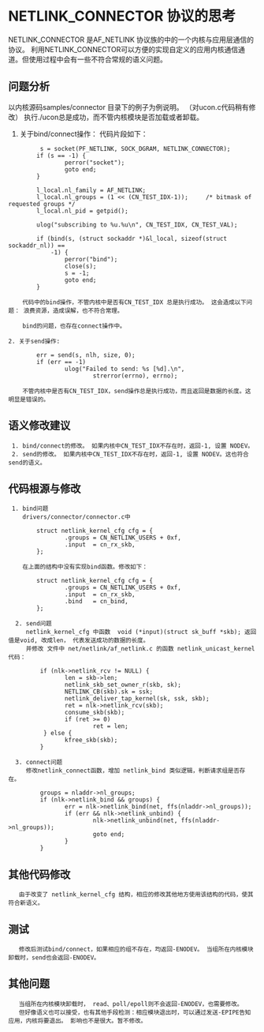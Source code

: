 # NETLINK_CONNECTOR 协议的思考

   NETLINK_CONNECTOR 是AF_NETLINK 协议族的中的一个内核与应用层通信的协议。 利用NETLINK_CONNECTOR可以方便的实现自定义的应用内核通信通道。但使用过程中会有一些不符合常规的语义问题。

## 问题分析
  以内核源码samples/connector 目录下的例子为例说明。 （对ucon.c代码稍有修改）
  执行./ucon总是成功，而不管内核模块是否加载或者卸载。
  1. 关于bind/connect操作： 
        代码片段如下：
```
         s = socket(PF_NETLINK, SOCK_DGRAM, NETLINK_CONNECTOR);
        if (s == -1) {
                perror("socket");
                goto end;
        }

        l_local.nl_family = AF_NETLINK;
        l_local.nl_groups = (1 << (CN_TEST_IDX-1));     /* bitmask of requested groups */
        l_local.nl_pid = getpid();

        ulog("subscribing to %u.%u\n", CN_TEST_IDX, CN_TEST_VAL);

        if (bind(s, (struct sockaddr *)&l_local, sizeof(struct sockaddr_nl)) ==
            -1) {
                perror("bind");
                close(s);
                s = -1;
                goto end;
        }
```
        代码中的bind操作，不管内核中是否有CN_TEST_IDX 总是执行成功。 这会造成以下问题： 浪费资源，造成误解，也不符合常理。 
        
        bind的问题，也存在connect操作中。
        
    2. 关于send操作:
```
        err = send(s, nlh, size, 0);
        if (err == -1)
                ulog("Failed to send: %s [%d].\n",
                        strerror(errno), errno);
```
        不管内核中是否有CN_TEST_IDX，send操作总是执行成功，而且返回是数据的长度。这明显是错误的。
   
## 语义修改建议
     1. bind/connect的修改。 如果内核中CN_TEST_IDX不存在时，返回-1, 设置 NODEV。
     2. send的修改。 如果内核中CN_TEST_IDX不存在时，返回-1, 设置 NODEV。这也符合send的语义。
     
  
## 代码根源与修改
     1. bind问题
        drivers/connector/connector.c中
```
        struct netlink_kernel_cfg cfg = {
                .groups = CN_NETLINK_USERS + 0xf,
                .input  = cn_rx_skb,
        };
```
        在上面的结构中没有实现bind函数。修改如下：
```
        struct netlink_kernel_cfg cfg = {
                .groups = CN_NETLINK_USERS + 0xf,
                .input  = cn_rx_skb,
                .bind   = cn_bind,
        };
```
     
      2. send问题
         netlink_kernel_cfg 中函数  void (*input)(struct sk_buff *skb); 返回值是void, 改成len， 代表发送成功的数据的长度。
         并修改 文件中 net/netlink/af_netlink.c 的函数 netlink_unicast_kernel 代码：
```
         if (nlk->netlink_rcv != NULL) {
                len = skb->len;
                netlink_skb_set_owner_r(skb, sk);
                NETLINK_CB(skb).sk = ssk;
                netlink_deliver_tap_kernel(sk, ssk, skb);
                ret = nlk->netlink_rcv(skb);
                consume_skb(skb);
                if (ret >= 0)
                        ret = len;
          } else {
                kfree_skb(skb);
         }
```

      3. connect问题
         修改netlink_connect函数，增加 netlink_bind 类似逻辑，判断请求组是否存在。
```
         groups = nladdr->nl_groups;
         if (nlk->netlink_bind && groups) {
                err = nlk->netlink_bind(net, ffs(nladdr->nl_groups));
                if (err && nlk->netlink_unbind) {
                        nlk->netlink_unbind(net, ffs(nladdr->nl_groups));
                        goto end;
                }
         }
```

## 其他代码修改
       由于改变了 netlink_kernel_cfg 结构，相应的修改其他地方使用该结构的代码，使其符合新语义。
       
## 测试
       修改后测试bind/connect，如果相应的组不存在，均返回-ENODEV。 当组所在内核模块卸载时，send也会返回-ENODEV。
    
## 其他问题
       当组所在内核模块卸载时， read、poll/epoll则不会返回-ENODEV，也需要修改。
       但好像语义也可以接受，也有其他手段检测：相应模块退出时，可以通过发送-EPIPE告知应用，内核将要退出。 影响也不是很大。暂不修改。



